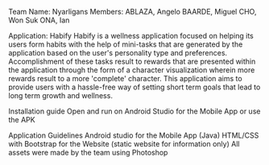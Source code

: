 Team Name: 	Nyarligans
Members: 	ABLAZA, Angelo
			BAARDE, Miguel
			CHO, Won Suk
			ONA, Ian

Application: Habify
Habify is a wellness application focused on helping its users form habits with the help of mini-tasks that are generated by the application based on the user's personality type and preferences. Accomplishment of these tasks result to rewards that are presented within the application through the form of a character visualization wherein more rewards result to a more 'complete' character. This application aims to provide users with a hassle-free way of setting short term goals that lead to long term growth and wellness. 

Installation guide
Open and run on Android Studio for the Mobile App or use the APK

Application Guidelines
Android studio for the Mobile App (Java)
HTML/CSS with Bootstrap for the Website (static website for information only)
All assets were made by the team using Photoshop